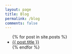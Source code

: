 ```yaml
---
layout: page
title: Blog
permalink: /blog
comments: false
---
```


<ul>
{% for post in site.posts %}
    <li>
        <a href="{{ post.url }}">{{ post.title }}</a>
    </li>
{% endfor %}
</ul>
